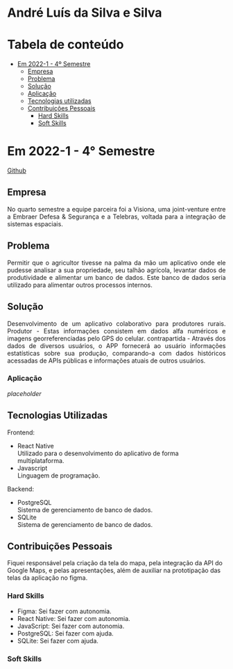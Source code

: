# André Luís da Silva e Silva

# Tabela de conteúdo
   - [Em 2022-1 - 4º Semestre](#em-2022-1-4º-semestre)
        - [Empresa](#empresa)
        - [Problema](#problema)
        - [Solução](#solução)
        - [Aplicação](#site)
        - [Tecnologias utilizadas](#tecnologias-utilizadas)
        - [Contribuições Pessoais](#contribuições-pessoais)
            - [Hard Skills](#hard-skills)
            - [Soft Skills](#soft-skills)

# Em 2022-1 - 4° Semestre
[Github](https://github.com/ferreirarita/API-4-SrSoja-2022-1)

## Empresa
<p align="justify">
No quarto semestre a equipe parceira foi a Visiona, uma joint-venture entre a Embraer Defesa & Segurança e a Telebras, voltada para a integração de sistemas espaciais. 



## Problema
<p align="justify">
Permitir que o agricultor tivesse na palma da mão um aplicativo onde ele pudesse analisar a sua propriedade, seu talhão agrícola, levantar dados de produtividade e alimentar um banco de dados. Este banco de dados seria utilizado para alimentar outros processos internos.


</p>

## Solução
<p align="justify">
Desenvolvimento de um aplicativo colaborativo para produtores rurais. Produtor - Estas informações consistem em dados alfa numéricos e imagens georreferenciadas pelo GPS do celular. contrapartida - Através dos dados de diversos usuários, o APP fornecerá ao usuário informações estatísticas sobre sua produção, comparando-a com dados históricos acessadas de APIs públicas e informações atuais de outros usuários.


</p>

### Aplicação
*placeholder*

## Tecnologias Utilizadas
Frontend:
- React Native  \
Utilizado para o desenvolvimento do aplicativo de forma multiplataforma.
- Javascript \
Linguagem de programação.

Backend:
- PostgreSQL  \
Sistema de gerenciamento de banco de dados.
- SQLite \
Sistema de gerenciamento de banco de dados.

## Contribuições Pessoais

Fiquei responsável pela criação da tela do mapa, pela integração da API do Google Maps, e pelas apresentações, além de auxiliar na prototipação das telas da aplicação no figma.

### Hard Skills
- Figma: Sei fazer com autonomia.
- React Native: Sei fazer com autonomia.
- JavaScript: Sei fazer com autonomia.
- PostgreSQL: Sei fazer com ajuda.
- SQLite: Sei fazer com ajuda.

### Soft Skills
